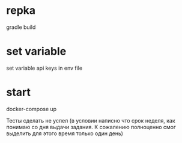 # repka
gradle build
# set variable
set variable api keys in env file
# start
docker-compose up

Тесты сделать не успел (в условии написно что срок неделя, 
как понимаю со дня выдачи задания. К сожалению полноценно смог выделить для этого время только один день)
